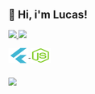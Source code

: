 ## 🚀 Hi, i'm Lucas!

<div>
  <a href="https://github.com/llofyy">
  <img height="170em" src="https://github-readme-stats.vercel.app/api?username=llofyy&show_icons=true&theme=radical&include_all_commits=true&count_private=true"/>
  <img height="170em" src="https://github-readme-stats.vercel.app/api/top-langs/?username=llofyy&layout=compact&langs_count=7&theme=radical"/>
</div>
  
  <div style="display: inline_block"><br>
  <img align="center" alt="llofyy-Ts" height="30" width="40" src="https://raw.githubusercontent.com/devicons/devicon/master/icons/flutter/flutter-plain.svg">
  <img align="center" alt="llofyy-Node" height="30" width="40" src="https://raw.githubusercontent.com/devicons/devicon/master/icons/nodejs/nodejs-original.svg">
</div>
  
  ##
  
<div> 
  <a href="https://www.linkedin.com/in/lucas-andré-594812165/" target="_blank"><img src="https://img.shields.io/badge/-LinkedIn-%230077B5?style=for-the-badge&logo=linkedin&logoColor=white" target="_blank"></a> 
 
<!--   ![Snake animation](https://github.com/llofyy/llofyy/blob/output/github-contribution-grid-snake.svg) -->
 
</div>


